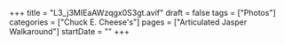 +++
title = "L3_j3MIEaAWzqgx0S3gt.avif"
draft = false
tags = ["Photos"]
categories = ["Chuck E. Cheese's"]
pages = ["Articulated Jasper Walkaround"]
startDate = ""
+++

